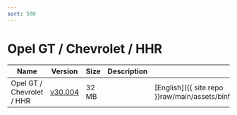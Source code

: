 ```yaml
---
sort: 500
---
```


# Opel GT / Chevrolet / HHR

| Name                      | Version                                                       | Size  | Description | Languages                                                                                             |
| ------------------------- | ------------------------------------------------------------- | ----- | ----------- | ----------------------------------------------------------------------------------------------------- |
| Opel GT / Chevrolet / HHR | [v30.004](tech2win_card_opel_gt_chevrolet_hhr_v30.004_en.png) | 32 MB |             | [English]({{ site.repo }}raw/main/assets/binfiles/tech2win_card_opel_gt_chevrolet_hhr_v30.004_en.zip) |
